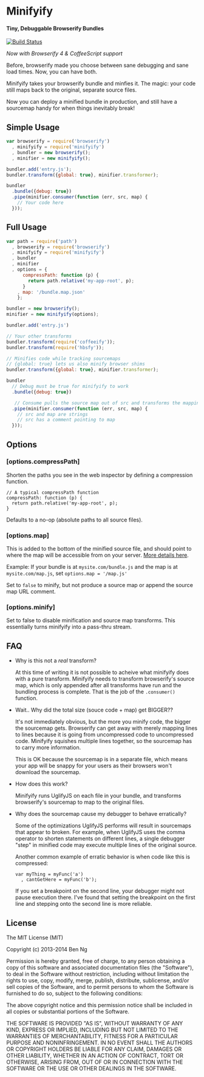 Minifyify
=========
#### Tiny, Debuggable Browserify Bundles

[![Build Status](https://travis-ci.org/ben-ng/minifyify.png?branch=master)](https://travis-ci.org/ben-ng/minifyify)

*Now with Browserify 4 & CoffeeScript support*

Before, browserify made you choose between sane debugging and sane load times. Now, you can have both.

Minifyify takes your browserify bundle and minfies it. The magic: your code still maps back to the original, separate source files.

Now you can deploy a minified bundle in production, and still have a sourcemap handy for when things inevitably break!

## Simple Usage

```js
var browserify = require('browserify')
  , minifyify = require('minifyify')
  , bundler = new browserify();
  , minifier = new minifyify();

bundler.add('entry.js');
bundler.transform({global: true}, minifier.transformer);

bundler
  .bundle({debug: true})
  .pipe(minifier.consumer(function (err, src, map) {
    // Your code here
  }));
```

## Full Usage

```js
var path = require('path')
  , browserify = require('browserify')
  , minifyify = require('minifyify')
  , bundler
  , minifier
  , options = {
      compressPath: function (p) {
        return path.relative('my-app-root', p);
      }
    , map: '/bundle.map.json'
    };

bundler = new browserify();
minifier = new minifyify(options);

bundler.add('entry.js')

// Your other transforms
bundler.transform(require('coffeeify'));
bundler.transform(require('hbsfy'));

// Minifies code while tracking sourcemaps
// {global: true} lets us also minify browser shims
bundler.transform({global: true}, minifier.transformer);

bundler
  // Debug must be true for minifyify to work
  .bundle({debug: true})

   // Consume pulls the source map out of src and transforms the mappings
  .pipe(minifier.consumer(function (err, src, map) {
    // src and map are strings
    // src has a comment pointing to map
  }));
```

## Options

### [options.compressPath]

Shorten the paths you see in the web inspector by defining a compression function.

```
// A typical compressPath function
compressPath: function (p) {
  return path.relative('my-app-root', p);
}
```

Defaults to a no-op (absolute paths to all source files).

### [options.map]

This is added to the bottom of the minified source file, and should point to where the map will be accessible from on your server. [More details here](http://www.html5rocks.com/en/tutorials/developertools/sourcemaps/#toc-howwork).

Example: If your bundle is at `mysite.com/bundle.js` and the map is at `mysite.com/map.js`, set `options.map = '/map.js'`

Set to `false` to minify, but not produce a source map or append the source map URL comment.

### [options.minify]

Set to false to disable minification and source map transforms. This essentially turns minifyify into a pass-thru stream.

## FAQ

 * Why is this not a *real* transform?

   At this time of writing it is not possible to acheive what minifyify does with a pure transform. Minifyify needs to transform browserify's source map, which is only appended after all transforms have run and the bundling process is complete. That is the job of the `.consumer()` function.

 * Wait.. Why did the total size (souce code + map) get BIGGER??

   It's not immediately obvious, but the more you minify code, the bigger the sourcemap gets. Browserify can get away with merely mapping lines to lines because it is going from uncompressed code to uncompressed code. Minifyify squishes multiple lines together, so the sourcemap has to carry more information.

   This is OK because the sourcemap is in a separate file, which means your app will be snappy for your users as their browsers won't download the sourcemap.

 * How does this work?

   Minifyify runs UglifyJS on each file in your bundle, and transforms browserify's sourcemap to map to the original files.

 * Why does the sourcemap cause my debugger to behave erratically?

   Some of the optimizations UglifyJS performs will result in sourcemaps that appear to broken. For example, when UglifyJS uses the comma operator to shorten statements on different lines, a single debugger "step" in minified code may execute multiple lines of the original source.

   Another common example of erratic behavior is when code like this is compressed:

   ```
   var myThing = myFunc('a')
     , cantGetHere = myFunc('b');
   ```

   If you set a breakpoint on the second line, your debugger might not pause execution there. I've found that setting the breakpoint on the first line and stepping onto the second line is more reliable.

## License

The MIT License (MIT)

Copyright (c) 2013-2014 Ben Ng

Permission is hereby granted, free of charge, to any person obtaining a copy
of this software and associated documentation files (the "Software"), to deal
in the Software without restriction, including without limitation the rights
to use, copy, modify, merge, publish, distribute, sublicense, and/or sell
copies of the Software, and to permit persons to whom the Software is
furnished to do so, subject to the following conditions:

The above copyright notice and this permission notice shall be included in
all copies or substantial portions of the Software.

THE SOFTWARE IS PROVIDED "AS IS", WITHOUT WARRANTY OF ANY KIND, EXPRESS OR
IMPLIED, INCLUDING BUT NOT LIMITED TO THE WARRANTIES OF MERCHANTABILITY,
FITNESS FOR A PARTICULAR PURPOSE AND NONINFRINGEMENT. IN NO EVENT SHALL THE
AUTHORS OR COPYRIGHT HOLDERS BE LIABLE FOR ANY CLAIM, DAMAGES OR OTHER
LIABILITY, WHETHER IN AN ACTION OF CONTRACT, TORT OR OTHERWISE, ARISING FROM,
OUT OF OR IN CONNECTION WITH THE SOFTWARE OR THE USE OR OTHER DEALINGS IN
THE SOFTWARE.
